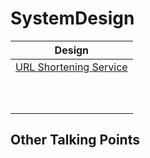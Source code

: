 # SystemDesign

| **Design**             |
|------------------------|
| [URL Shortening Service](https://github.com/kjingers/SystemDesign/blob/main/Examples/URLShortener/URLShortener.md) |
|                        |
|                        |
|                        |
|                        |
|                        |
|                        |
|                        |
|                        |
|                        |
|                        |

## Other Talking Points

